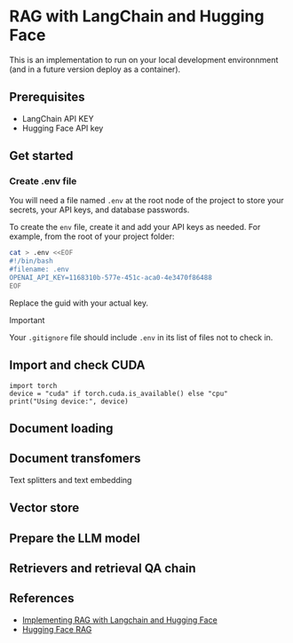 # RAG with LangChain and Hugging Face

This is an implementation to run on your local development environnment (and in a future version deploy as a container).

## Prerequisites

- LangChain API KEY
- Hugging Face API key

## Get started

### Create .env file

You will need a file named `.env` at the root node of the project to store your secrets, your API keys, and database passwords.

To create the `env` file, create it and add your API keys as needed. For example, from the root of your project folder:

```sh
cat > .env <<EOF
#!/bin/bash  
#filename: .env
OPENAI_API_KEY=1168310b-577e-451c-aca0-4e3470f86488
EOF
```

Replace the guid with your actual key. 

> [!IMPORTANT]
> Your `.gitignore` file should include `.env` in its list of files not to check in.

## Import and check CUDA

```
import torch
device = "cuda" if torch.cuda.is_available() else "cpu"
print("Using device:", device)
```

## Document loading

## Document transfomers

Text splitters and text embedding

## Vector store

## Prepare the LLM model

## Retrievers and retrieval QA chain



## References

- [Implementing RAG with Langchain and Hugging Face](https://medium.com/@akriti.upadhyay/implementing-rag-with-langchain-and-hugging-face-28e3ea66c5f7)
- [Hugging Face RAG](https://huggingface.co/docs/transformers/model_doc/rag)